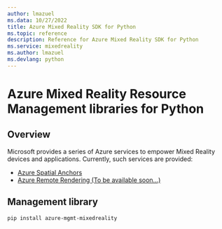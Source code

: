 ```yaml
---
author: lmazuel
ms.data: 10/27/2022
title: Azure Mixed Reality SDK for Python
ms.topic: reference
description: Reference for Azure Mixed Reality SDK for Python
ms.service: mixedreality
ms.author: lmazuel
ms.devlang: python
---
```

# Azure Mixed Reality Resource Management libraries for Python

## Overview

Microsoft provides a series of Azure services to empower Mixed Reality devices and applications. Currently, such services are provided:

* [Azure Spatial Anchors](https://azure.microsoft.com/en-us/services/spatial-anchors/)
* [Azure Remote Rendering (To be available soon...)](https://azure.microsoft.com/en-us/services/remote-rendering/)

## Management library
```bash
pip install azure-mgmt-mixedreality
```